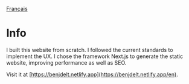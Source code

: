 [Français](./README.fr.md) 

# Info

I built this website from scratch. I followed the current standards to implement the 
UX. I chose the framework Next.js to generate the static website, improving performance
as well as SEO.

Visit it at [https://benjdelt.netlify.app](https://benjdelt.netlify.app/en).
